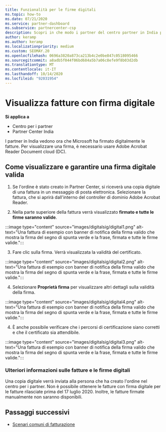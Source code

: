 ```yaml
---
title: Funzionalità per le firme digitali
ms.topic: how-to
ms.date: 07/21/2020
ms.service: partner-dashboard
ms.subservice: partnercenter-csp
description: Scopri in che modo i partner del centro partner in India possono visualizzare le fatture con firma digitale e ricevere copie digitali delle fatture per gli ordini creati nel centro per i partner.
author: keramp
ms.author: keramp
ms.localizationpriority: medium
ms.custom: SEOMAY.20
ms.openlocfilehash: 0696a3820a873ca213b4c2e0be847c0518095466
ms.sourcegitcommit: a8adb5f044f06bd684a5b7a06c8efe9f8b03d2db
ms.translationtype: MT
ms.contentlocale: it-IT
ms.lasthandoff: 10/14/2020
ms.locfileid: "92031954"
---
```

# <a name="view-digitally-signed-invoices"></a>Visualizza fatture con firma digitale

**Si applica a**

- Centro per i partner
- Partner Center India


I partner in India vedono ora che Microsoft ha firmato digitalmente le fatture. Per visualizzare una firma, è necessario usare Adobe Acrobat Reader Document cloud (DC).

## <a name="how-to-view-and-insure-a-valid-digital-signature"></a>Come visualizzare e garantire una firma digitale valida


1. Se l'ordine è stato creato in Partner Center, si riceverà una copia digitale di una fattura in un messaggio di posta elettronica. Selezionare la fattura, che si aprirà dall'interno del controller di dominio Adobe Acrobat Reader.


2. Nella parte superiore della fattura verrà visualizzato **firmato e tutte le firme saranno valide**.
 
 :::image type="content" source="images/digitalsig/digital1.png" alt-text="Una fattura di esempio con banner di notifica della firma valido che mostra la firma del segno di spunta verde e la frase, firmata e tutte le firme valide.":::

3. Fare clic sulla firma. Verrà visualizzata la validità del certificato.

:::image type="content" source="images/digitalsig/digital2.png" alt-text="Una fattura di esempio con banner di notifica della firma valido che mostra la firma del segno di spunta verde e la frase, firmata e tutte le firme valide."::: 

4. Selezionare **Proprietà firma** per visualizzare altri dettagli sulla validità della firma.

:::image type="content" source="images/digitalsig/digital4.png" alt-text="Una fattura di esempio con banner di notifica della firma valido che mostra la firma del segno di spunta verde e la frase, firmata e tutte le firme valide."::: 

4. È anche possibile verificare che i percorsi di certificazione siano corretti e che il certificato sia attendibile.

 :::image type="content" source="images/digitalsig/digital3.png" alt-text="Una fattura di esempio con banner di notifica della firma valido che mostra la firma del segno di spunta verde e la frase, firmata e tutte le firme valide.":::

### <a name="additional-information-on-invoices-and-digital-signatures"></a>Ulteriori informazioni sulle fatture e le firme digitali

Una copia digitale verrà inviata alla persona che ha creato l'ordine nel centro per i partner. Non è possibile ottenere le fatture con firma digitale per le fatture rilasciate prima del 17 luglio 2020. Inoltre, le fatture firmate manualmente non saranno disponibili.

## <a name="next-steps"></a>Passaggi successivi

- [Scenari comuni di fatturazione](common-billing-scenarios.md)